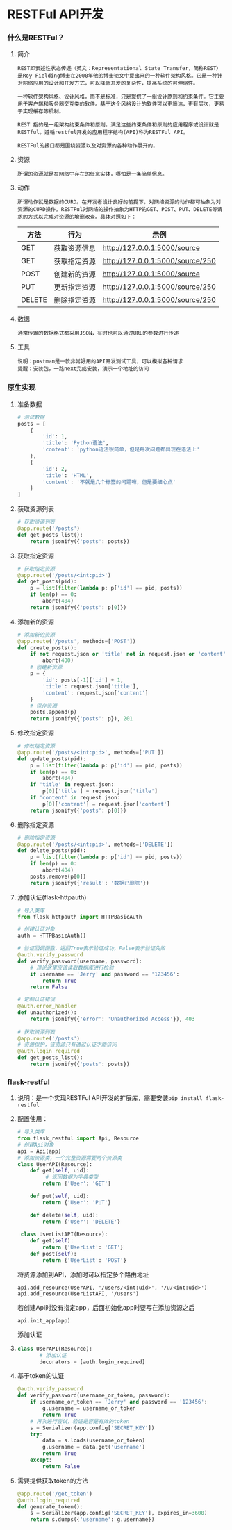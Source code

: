 # RESTFul API开发

### 什么是RESTFul？

1. 简介

   ```
   REST即表述性状态传递（英文：Representational State Transfer，简称REST）是Roy Fielding博士在2000年他的博士论文中提出来的一种软件架构风格。它是一种针对网络应用的设计和开发方式，可以降低开发的复杂性，提高系统的可伸缩性。

   一种软件架构风格、设计风格，而不是标准，只是提供了一组设计原则和约束条件。它主要用于客户端和服务器交互类的软件。基于这个风格设计的软件可以更简洁，更有层次，更易于实现缓存等机制。

   REST 指的是一组架构约束条件和原则。满足这些约束条件和原则的应用程序或设计就是 RESTful。遵循restful开发的应用程序结构(API)称为RESTFul API。

   RESTFul的接口都是围绕资源以及对资源的各种动作展开的。
   ```

2. 资源

   ```
   所谓的资源就是在网络中存在的任意实体，哪怕是一条简单信息。
   ```

3. 动作

   ```
   所谓动作就是数据的CURD。在开发者设计良好的前提下，对网络资源的动作都可抽象为对资源的CURD操作。RESTFul对网络的操作抽象为HTTP的GET、POST、PUT、DELETE等请求的方式以完成对资源的增删改查。具体对照如下：
   ```

   | 方法     | 行为     | 示例                               |
   | ------ | ------ | -------------------------------- |
   | GET    | 获取资源信息 | http://127.0.0.1:5000/source     |
   | GET    | 获取指定资源 | http://127.0.0.1:5000/source/250 |
   | POST   | 创建新的资源 | http://127.0.0.1:5000/source     |
   | PUT    | 更新指定资源 | http://127.0.0.1:5000/source/250 |
   | DELETE | 删除指定资源 | http://127.0.0.1:5000/source/250 |

4. 数据

   ```
   通常传输的数据格式都采用JSON，有时也可以通过URL的参数进行传递
   ```

5. 工具

   ```
   说明：postman是一款非常好用的API开发测试工具，可以模拟各种请求
   提醒：安装包，一路next完成安装，演示一个地址的访问
   ```

### 原生实现

1. 准备数据

   ```python
   # 测试数据
   posts = [
       {
           'id': 1,
           'title': 'Python语法',
           'content': 'python语法很简单，但是每次问题都出现在语法上'
       },
       {
           'id': 2,
           'title': 'HTML',
           'content': '不就是几个标签的问题嘛，但是要细心点'
       }
   ]
   ```

2. 获取资源列表

   ```python
   # 获取资源列表
   @app.route('/posts')
   def get_posts_list():
       return jsonify({'posts': posts})
   ```

3. 获取指定资源

   ```python
   # 获取指定资源
   @app.route('/posts/<int:pid>')
   def get_posts(pid):
       p = list(filter(lambda p: p['id'] == pid, posts))
       if len(p) == 0:
           abort(404)
       return jsonify({'posts': p[0]})
   ```

4. 添加新的资源

   ```python
   # 添加新的资源
   @app.route('/posts', methods=['POST'])
   def create_posts():
       if not request.json or 'title' not in request.json or 'content' not in request.json:
           abort(400)
       # 创建新资源
       p = {
           'id': posts[-1]['id'] + 1,
           'title': request.json['title'],
           'content': request.json['content']
       }
       # 保存资源
       posts.append(p)
       return jsonify({'posts': p}), 201
   ```

5. 修改指定资源

   ```python
   # 修改指定资源
   @app.route('/posts/<int:pid>', methods=['PUT'])
   def update_posts(pid):
       p = list(filter(lambda p: p['id'] == pid, posts))
       if len(p) == 0:
           abort(404)
       if 'title' in request.json:
           p[0]['title'] = request.json['title']
       if 'content' in request.json:
           p[0]['content'] = request.json['content']
       return jsonify({'posts': p[0]})
   ```

6. 删除指定资源

   ```python
   # 删除指定资源
   @app.route('/posts/<int:pid>', methods=['DELETE'])
   def delete_posts(pid):
       p = list(filter(lambda p: p['id'] == pid, posts))
       if len(p) == 0:
           abort(404)
       posts.remove(p[0])
       return jsonify({'result': '数据已删除'})
   ```

7. 添加认证(flask-httpauth)

   ```python
   # 导入类库
   from flask_httpauth import HTTPBasicAuth

   # 创建认证对象
   auth = HTTPBasicAuth()

   # 验证回调函数，返回True表示验证成功，False表示验证失败
   @auth.verify_password
   def verify_password(username, password):
       # 理论这里应该读取数据库进行检验
       if username == 'Jerry' and password == '123456':
           return True
       return False

   # 定制认证错误
   @auth.error_handler
   def unauthorized():
       return jsonify({'error': 'Unauthorized Access'}), 403
     
   # 获取资源列表
   @app.route('/posts')
   # 资源保护，该资源只有通过认证才能访问
   @auth.login_required
   def get_posts_list():
       return jsonify({'posts': posts})
   ```

### flask-restful

1. 说明：是一个实现RESTFul API开发的扩展库，需要安装`pip install flask-restful`

2. 配置使用：

   ```python
   # 导入类库
   from flask_restful import Api, Resource
   # 创建Api对象
   api = Api(app)
   # 添加资源类，一个完整资源需要两个资源类
   class UserAPI(Resource):
       def get(self, uid):
         	# 返回数据为字典类型
           return {'User': 'GET'}
   
       def put(self, uid):
           return {'User': 'PUT'}
   
       def delete(self, uid):
           return {'User': 'DELETE'}
       
    class UserListAPI(Resource):
       def get(self):
           return {'UserList': 'GET'}
       def post(self):
           return {'UserList': 'POST'}
   
   ```

   将资源添加到API，添加时可以指定多个路由地址

   ```
   api.add_resource(UserAPI, '/users/<int:uid>', '/u/<int:uid>')
   api.add_resource(UserListAPI, '/users')
   ```

   若创建Api时没有指定app，后面初始化app时要写在添加资源之后

   ```
   api.init_app(app)
   ```

   添加认证

3. ```python
   class UserAPI(Resource):
          # 添加认证
          decorators = [auth.login_required]
   ```

4. 基于token的认证

   ```python
   @auth.verify_password
   def verify_password(username_or_token, password):
       if username_or_token == 'Jerry' and password == '123456':
           g.username = username_or_token
           return True
       # 再次进行尝试，验证是否是有效的token
       s = Serializer(app.config['SECRET_KEY'])
       try:
           data = s.loads(username_or_token)
           g.username = data.get('username')
           return True
       except:
           return False
   ```

5. 需要提供获取token的方法

   ```python
   @app.route('/get_token')
   @auth.login_required
   def generate_token():
       s = Serializer(app.config['SECRET_KEY'], expires_in=3600)
       return s.dumps({'username': g.username})
   ```

